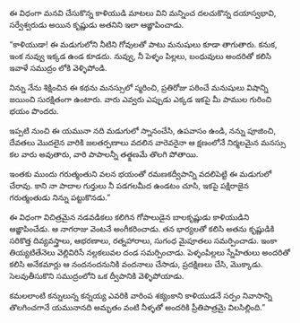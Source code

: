 ﻿ఈ విధంగా మనవి చేసుకొన్న కాళియుడి మాటలు విని మన్నించ దలచుకొన్న దయాస్వభావి, సర్వేశ్వరుడు అయిన కృష్ణుడు అతనిని ఇలా ఆఙ్ఞాపించాడు. 

“కాళియుడా! ఈ మడుగులోని నీటిని గోవులతో పాటు మనుషులు కూడా తాగుతారు. కనుక, ఇంక నువ్వు ఇక్కడ ఉండ కూడదు. నువ్వు, నీ పెళ్ళం పిల్లలు, బంధువులు అందరితో కలిసి ఇవాళే సముద్రం లోకి వెళ్ళిపోండి. 

నిన్ను నేను శిక్షించిన ఈ కథను మనస్సులో స్మరించి, ప్రతిరోజు పఠించే మనుషులు విషాన్ని జయించి సురక్షితంగా ఉంటారు. వారు ఎవ్వరు ఎప్పుడు ఎక్కడ ఇకపై మీ పాముల గురించి భయం పొందరు. 

ఇప్పటి నుంచి ఈ యమునా నది మడుగులో స్నానంచేసి, ఉపవాసం ఉండి, నన్ను పూజించి, దేవతలు మొదలైన వారికి జలతర్పణాలు వదలిన వారెవరైనా ఆ క్షణంలోనే నిర్మలమైన మనస్సు కల వారు అవుతారు, వారి పాపాలన్నీ తత్క్షణమే తొలగి పోతాయి. 

ఇంతకు ముందు గరుత్మంతుని వలన భయంతో రమణకద్వీపాన్ని వదలిపెట్టి ఈ మడుగులో చేరావు. కాని నా పాదాల గుర్తులు నీ పడగలమీద ఉండటం చూసి, ఇకపై పక్షిరాజైన గరుత్మంతుడు నిన్ను పట్టుకొనడు.” 

ఈ విధంగా విచిత్రమైన నడవడికలు కలిగిన గోపాలుడైన బాలకృష్ణుడు కాళియుడిని ఆఙ్ఞాపించేడు. ఆ నాగరాజు వెంటనే అంగీకరించాడు. తన భార్యలతో కలిసి అతను కృష్ణుడికి సరికొత్త దివ్యవస్త్రాలు, ఆభరణాలు, రత్నహారాలు, సుగంధ మైపూతలు సమర్పించాడు. ఇంకా తియ్యటితేనెలు వెల్లివిరిసే నల్లకలువల దండ సమర్పించాడు. పెళ్ళంపిల్లలు స్నేహితులు అందరితో కలిసి అనేకమార్లు ఆ నందనందనునికి వందనాలు చేసాడు, ప్రదక్షిణలు చేసి, మొక్కాడు. సెలవుతీసుకొని సముద్రంలోని ఒక ద్వీపానికి వెళ్ళిపోయాడు. 

కమలలాంటి కన్నులున్న కన్నయ్య ఎవరికి వారింప శక్యంకాని కాళియుడనే సర్పం నివాసాన్ని తొలగించగానే యమునానది అమృతం వంటి నీళ్ళతో అందరికి ప్రీతిపాత్రమై విలసిల్లింది.” 


